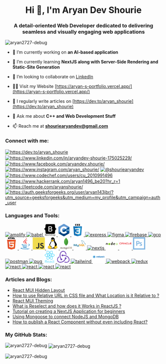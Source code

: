 <h1 align="center">Hi 👋, I'm Aryan Dev Shourie</h1>
<h3 align="center">A detail-oriented Web Developer dedicated to delivering seamless and visually engaging web applications</h3>

<p align="left"> <img src="https://komarev.com/ghpvc/?username=aryan2727-debug&label=Profile%20views&color=0e75b6&style=flat" alt="aryan2727-debug" /> </p>

- 🔭 I’m currently working on **an AI-based application**

- 🌱 I’m currently learning **NextJS along with Server-Side Rendering and Static-Site Generation**

- 👯 I’m looking to collaborate on [LinkedIn](https://www.linkedin.com/in/aryandev-shourie-175025229/)

- 👨‍💻 Visit my Website [https://aryan-s-portfolio.vercel.app/](https://aryan-s-portfolio.vercel.app/)

- 📝 I regularly write articles on [https://dev.to/aryan_shourie](https://dev.to/aryan_shourie)

- 💬 Ask me about **C++ and Web Development Stuff**

- 📫 Reach me at **shouriearyandev@gmail.com**

<h3 align="left">Connect with me:</h3>
<p align="left">
<a href="https://dev.to/aryan_shourie" target="blank"><img align="center" src="https://raw.githubusercontent.com/rahuldkjain/github-profile-readme-generator/master/src/images/icons/Social/devto.svg" alt="https://dev.to/aryan_shourie" height="30" width="40" /></a>
<a href="https://www.linkedin.com/in/aryandev-shourie-175025229/" target="blank"><img align="center" src="https://raw.githubusercontent.com/rahuldkjain/github-profile-readme-generator/master/src/images/icons/Social/linked-in-alt.svg" alt="https://www.linkedin.com/in/aryandev-shourie-175025229/" height="30" width="40" /></a>
<a href="https://www.facebook.com/aryandev.shourie/" target="blank"><img align="center" src="https://raw.githubusercontent.com/rahuldkjain/github-profile-readme-generator/master/src/images/icons/Social/facebook.svg" alt="https://www.facebook.com/aryandev.shourie/" height="30" width="40" /></a>
<a href="https://www.instagram.com/aryan_shourie/" target="blank"><img align="center" src="https://raw.githubusercontent.com/rahuldkjain/github-profile-readme-generator/master/src/images/icons/Social/instagram.svg" alt="https://www.instagram.com/aryan_shourie/" height="30" width="40" /></a>
<a href="https://medium.com/@shouriearyandev" target="blank"><img align="center" src="https://raw.githubusercontent.com/rahuldkjain/github-profile-readme-generator/master/src/images/icons/Social/medium.svg" alt="@shouriearyandev" height="30" width="40" /></a>
<a href="https://www.codechef.com/users/cu_2010991496" target="blank"><img align="center" src="https://i.pinimg.com/originals/c5/d9/fc/c5d9fc1e18bcf039f464c2ab6cfb3eb6.jpg" alt="https://www.codechef.com/users/cu_2010991496" height="30" width="40" /></a>
<a href="https://www.hackerrank.com/aryan1496_be20?hr_r=1" target="blank"><img align="center" src="https://raw.githubusercontent.com/rahuldkjain/github-profile-readme-generator/master/src/images/icons/Social/hackerrank.svg" alt="https://www.hackerrank.com/aryan1496_be20?hr_r=1" height="30" width="40" /></a>
<a href="https://leetcode.com/aryanshourie/" target="blank"><img align="center" src="https://raw.githubusercontent.com/rahuldkjain/github-profile-readme-generator/master/src/images/icons/Social/leet-code.svg" alt="https://leetcode.com/aryanshourie/" height="30" width="40" /></a>
<a href="https://auth.geeksforgeeks.org/user/aryan143jbr/?utm_source=geeksforgeeks&utm_medium=my_profile&utm_campaign=auth_user" target="blank"><img align="center" src="https://raw.githubusercontent.com/rahuldkjain/github-profile-readme-generator/master/src/images/icons/Social/geeks-for-geeks.svg" alt="https://auth.geeksforgeeks.org/user/aryan143jbr/?utm_source=geeksforgeeks&utm_medium=my_profile&utm_campaign=auth_user" height="30" width="40" /></a>
</p>

<h3 align="left">Languages and Tools:</h3>
<p align="left"> <a href="https://aws.amazon.com/amplify/" target="_blank" rel="noreferrer"> <img src="https://docs.amplify.aws/assets/logo-dark.svg" alt="amplify" width="40" height="40"/> </a> <a href="https://babeljs.io/" target="_blank" rel="noreferrer"> <img src="https://raw.githubusercontent.com/danielcranney/readme-generator/main/public/icons/skills/babel-colored-dark.svg" alt="babel" width="40" height="40"/> </a> <a href="https://getbootstrap.com" target="_blank" rel="noreferrer"> <img src="https://raw.githubusercontent.com/devicons/devicon/master/icons/bootstrap/bootstrap-plain-wordmark.svg" alt="bootstrap" width="40" height="40"/> </a> <a href="https://www.w3schools.com/cpp/" target="_blank" rel="noreferrer"> <img src="https://raw.githubusercontent.com/devicons/devicon/master/icons/cplusplus/cplusplus-original.svg" alt="cplusplus" width="40" height="40"/> </a> <a href="https://www.w3schools.com/css/" target="_blank" rel="noreferrer"> <img src="https://raw.githubusercontent.com/devicons/devicon/master/icons/css3/css3-original-wordmark.svg" alt="css3" width="40" height="40"/> </a> <a href="https://expressjs.com" target="_blank" rel="noreferrer"> <img src="https://w7.pngwing.com/pngs/925/447/png-transparent-express-js-node-js-javascript-mongodb-node-js-text-trademark-logo.png" alt="express" width="40" height="40"/> </a> <a href="https://www.figma.com/" target="_blank" rel="noreferrer"> <img src="https://www.vectorlogo.zone/logos/figma/figma-icon.svg" alt="figma" width="40" height="40"/> </a> <a href="https://firebase.google.com/" target="_blank" rel="noreferrer"> <img src="https://www.vectorlogo.zone/logos/firebase/firebase-icon.svg" alt="firebase" width="40" height="40"/> </a> <a href="https://cloud.google.com" target="_blank" rel="noreferrer"> <img src="https://www.vectorlogo.zone/logos/google_cloud/google_cloud-icon.svg" alt="gcp" width="40" height="40"/> </a> <a href="https://www.w3.org/html/" target="_blank" rel="noreferrer"> <img src="https://raw.githubusercontent.com/devicons/devicon/master/icons/html5/html5-original-wordmark.svg" alt="html5" width="40" height="40"/> </a> <a href="https://www.java.com" target="_blank" rel="noreferrer"> <img src="https://raw.githubusercontent.com/devicons/devicon/master/icons/java/java-original.svg" alt="java" width="40" height="40"/> </a> <a href="https://developer.mozilla.org/en-US/docs/Web/JavaScript" target="_blank" rel="noreferrer"> <img src="https://raw.githubusercontent.com/devicons/devicon/master/icons/javascript/javascript-original.svg" alt="javascript" width="40" height="40"/> </a> <a href="https://www.linux.org/" target="_blank" rel="noreferrer"> <img src="https://raw.githubusercontent.com/devicons/devicon/master/icons/linux/linux-original.svg" alt="linux" width="40" height="40"/> </a> <a href="https://www.mongodb.com/" target="_blank" rel="noreferrer"> <img src="https://raw.githubusercontent.com/devicons/devicon/master/icons/mongodb/mongodb-original-wordmark.svg" alt="mongodb" width="40" height="40"/> </a> <a href="https://www.mysql.com/" target="_blank" rel="noreferrer"> <img src="https://raw.githubusercontent.com/devicons/devicon/master/icons/mysql/mysql-original-wordmark.svg" alt="mysql" width="40" height="40"/> </a> <a href="https://nextjs.org/" target="_blank" rel="noreferrer"> <img src="https://raw.githubusercontent.com/danielcranney/readme-generator/main/public/icons/skills/nextjs-colored-dark.svg" alt="nextjs" width="40" height="40"/> </a> <a href="https://nodejs.org" target="_blank" rel="noreferrer"> <img src="https://raw.githubusercontent.com/devicons/devicon/master/icons/nodejs/nodejs-original-wordmark.svg" alt="nodejs" width="40" height="40"/> </a> <a href="https://www.oracle.com/" target="_blank" rel="noreferrer"> <img src="https://raw.githubusercontent.com/devicons/devicon/master/icons/oracle/oracle-original.svg" alt="oracle" width="40" height="40"/> </a> <a href="https://www.photoshop.com/en" target="_blank" rel="noreferrer"> <img src="https://raw.githubusercontent.com/devicons/devicon/master/icons/photoshop/photoshop-line.svg" alt="photoshop" width="40" height="40"/> </a> <a href="https://postman.com" target="_blank" rel="noreferrer"> <img src="https://www.vectorlogo.zone/logos/getpostman/getpostman-icon.svg" alt="postman" width="40" height="40"/> </a> <a href="https://pugjs.org" target="_blank" rel="noreferrer"> <img src="https://cdn.worldvectorlogo.com/logos/pug.svg" alt="pug" width="40" height="40"/> </a> <a href="https://reactjs.org/" target="_blank" rel="noreferrer"> <img src="https://raw.githubusercontent.com/devicons/devicon/master/icons/react/react-original-wordmark.svg" alt="react" width="40" height="40"/> </a> <a href="https://redux.js.org" target="_blank" rel="noreferrer"> <img src="https://raw.githubusercontent.com/devicons/devicon/master/icons/redux/redux-original.svg" alt="redux" width="40" height="40"/> </a> <a href="https://tailwindcss.com/" target="_blank" rel="noreferrer"> <img src="https://www.vectorlogo.zone/logos/tailwindcss/tailwindcss-icon.svg" alt="tailwind" width="40" height="40"/> </a> <a href="https://webpack.js.org" target="_blank" rel="noreferrer"> <img src="https://raw.githubusercontent.com/devicons/devicon/d00d0969292a6569d45b06d3f350f463a0107b0d/icons/webpack/webpack-original-wordmark.svg" alt="webpack" width="40" height="40"/> </a> 
<a href="https://handlebarsjs.com/" target="_blank" rel="noreferrer"> <img src="https://miro.medium.com/v2/resize:fit:705/1*osz85GCyLMtSzEL7bjAJfw.png" alt="webpack" width="90" height="40"/> </a> <a href="https://mui.com/" target="_blank" rel="noreferrer"> <img src="https://raw.githubusercontent.com/danielcranney/readme-generator/main/public/icons/skills/materialui-colored.svg" alt="redux" width="40" height="40"/> </a> <a href="https://code.visualstudio.com/" target="_blank" rel="noreferrer"> <img src="https://img.icons8.com/color/48/000000/visual-studio-code-2019.png" alt="react" width="40" height="40"/> </a> <a href="https://www.atlassian.com/git/tutorials/git-bash#:~:text=What%20is%20Git%20Bash%3F,operating%20system%20through%20written%20commands." target="_blank" rel="noreferrer"> <img src="https://mccarter.gallerycdn.vsassets.io/extensions/mccarter/start-git-bash/1.2.1/1499505567572/Microsoft.VisualStudio.Services.Icons.Default" alt="react" width="40" height="40"/> </a> <a href="https://github.com/" target="_blank" rel="noreferrer"> <img src="https://img.icons8.com/color/48/000000/github--v3.png" alt="react" width="40" height="40"/> </a> <a href="https://threejs.org/" target="_blank" rel="noreferrer"> <img src="https://encrypted-tbn0.gstatic.com/images?q=tbn:ANd9GcSGZwhzyEqQ6baPRAJokFdVMxK_WuycJEYHY-n9R7g&s" alt="react" width="40" height="40"/> </a>
</p>

<h3 align="left">Articles and Blogs:</h3>
<ul>
    <li><a href="https://www.geeksforgeeks.org/react-mui-hidden-layout/">React MUI Hidden Layout</a></li>
    <li><a href="https://www.geeksforgeeks.org/how-to-use-relative-url-in-css-file-and-what-location-is-it-relative-to/">How to use Relative URL in CSS file and What Location is it Relative to ?</a></li>
    <li><a href="https://www.geeksforgeeks.org/react-mui-theming/">React MUI Theming</a></li>
    <li><a href="https://www.geeksforgeeks.org/what-is-reselect-and-how-does-it-works-in-reactjs/">What is Reselect and how does it Works in ReactJS ?</a></li>
    <li><a href="https://dev.to/aryan_shourie/tutorial-on-creating-a-nextjs-application-for-beginners-495f">Tutorial on creating a NextJS Application for beginners</a></li>
    <li><a href="https://dev.to/aryan_shourie/using-mongoose-to-connect-nodejs-and-mongodb-335h">Using Mongoose to connect NodeJS and MongoDB</a></li>
    <li><a href="https://dev.to/aryan_shourie/how-to-publish-a-react-component-without-even-including-react-3kg1">How to publish a React Component without even including React?</a></li>
</ul>

<h3 align="left">My GitHub Stats:</h3>

<p><img align="left" src="https://github-readme-stats.vercel.app/api/top-langs?username=aryan2727-debug&show_icons=true&locale=en&layout=compact" alt="aryan2727-debug" /></p>

<p>&nbsp;<img align="center" src="https://github-readme-stats.vercel.app/api?username=aryan2727-debug&show_icons=true&locale=en" alt="aryan2727-debug" /></p>

<p><img align="center" src="https://github-readme-streak-stats.herokuapp.com/?user=aryan2727-debug&" alt="aryan2727-debug" /></p>
